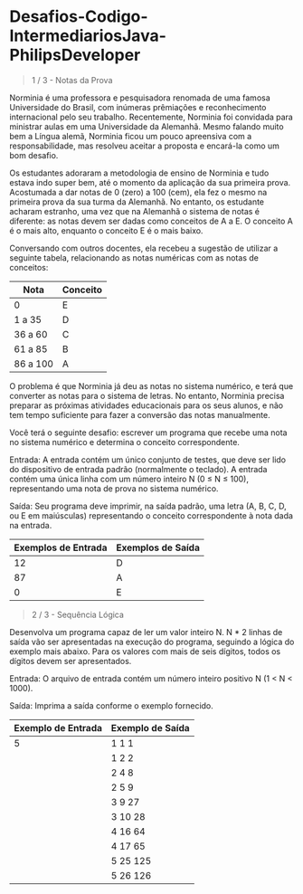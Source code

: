 # Desafios-Codigo-IntermediariosJava-PhilipsDeveloper

> 1 / 3 - Notas da Prova

Norminia é uma professora e pesquisadora renomada de uma famosa Universidade do Brasil, com inúmeras prêmiações e reconhecimento internacional pelo seu trabalho. Recentemente, Norminia foi convidada para ministrar aulas em uma Universidade da Alemanhã. Mesmo falando muito bem a Língua alemã, Norminia ficou um pouco apreensiva com a responsabilidade, mas resolveu aceitar a proposta e encará-la como um bom desafio.

Os estudantes adoraram a metodologia de ensino de Norminia e tudo estava indo super bem, até o momento da aplicação da sua primeira prova. Acostumada a dar notas de 0 (zero) a 100 (cem), ela fez o mesmo na primeira prova da sua turma da Alemanhã. No entanto, os estudante acharam estranho, uma vez que na Alemanhã o sistema de notas é diferente: as notas devem ser dadas como conceitos de A a E. O conceito A é o mais alto, enquanto o conceito E é o mais baixo.

Conversando com outros docentes, ela recebeu a sugestão de utilizar a seguinte tabela, relacionando as notas numéricas com as notas de conceitos:

| Nota | Conceito |
| --- | --- |
| 0 | E |
| 1 a 35 | D |
| 36 a 60 | C |
| 61 a 85 | B |
| 86 a 100 | A |

O problema é que Norminia já deu as notas no sistema numérico, e terá que converter as notas para o sistema de letras. No entanto, Norminia precisa preparar as próximas atividades educacionais para os seus alunos, e não tem tempo suficiente para fazer a conversão das notas manualmente.

Você terá o seguinte desafio: escrever um programa que recebe uma nota no sistema numérico e determina o conceito correspondente.

Entrada: A entrada contém um único conjunto de testes, que deve ser lido do dispositivo de entrada padrão (normalmente o teclado). A entrada contém uma única linha com um número inteiro N (0 ≤ N ≤ 100), representando uma nota de prova no sistema numérico.

Saída: Seu programa deve imprimir, na saída padrão, uma letra (A, B, C, D, ou E em maiúsculas) representando o conceito correspondente à nota dada na entrada.

| Exemplos de Entrada | Exemplos de Saída |
| --- | --- |
| 12 | D |
| 87 | A |
| 0 | E |

> 2 / 3 - Sequência Lógica

Desenvolva um programa capaz de ler um valor inteiro N. N * 2 linhas de saída vão ser apresentadas na execução do programa, seguindo a lógica do exemplo mais abaixo. Para os valores com mais de seis dígitos, todos os dígitos devem ser apresentados.

Entrada: O arquivo de entrada contém um número inteiro positivo N (1 < N < 1000).

Saída: Imprima a saída conforme o exemplo fornecido.

| Exemplo de Entrada | Exemplo de Saída |
| --- | --- |
| 5 | 1 1 1 |
| | 1 2 2 |
| | 2 4 8 |
| | 2 5 9 |
| | 3 9 27 |
| | 3 10 28 |
| | 4 16 64 |
| | 4 17 65 |
| | 5 25 125 |
| | 5 26 126 |
